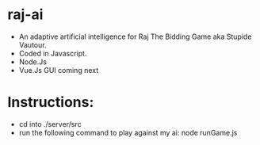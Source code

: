 # raj-ai
* An adaptive artificial intelligence for Raj The Bidding Game aka Stupide Vautour.
* Coded in Javascript. 
* Node.Js
* Vue.Js GUI coming next

# Instructions:
* cd into ./server/src
* run the following command to play against my ai: node runGame.js

